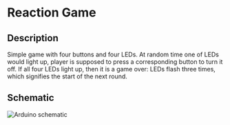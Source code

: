 # Reaction Game

## Description

Simple game with four buttons and four LEDs. At random time one of LEDs would light up, player is supposed to press a corresponding button to turn it off. If all four LEDs light up, then it is a game over: LEDs flash three times, which signifies the start of the next round.

## Schematic

![Arduino schematic](https://drive.google.com/uc?export=view&id=13tfT3N8aQo6_JLPZnSkF59IVBPfKGIdx)